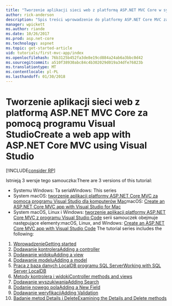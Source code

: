 ```yaml
---
title: "Tworzenie aplikacji sieci web z platformą ASP.NET MVC Core w systemie Windows"
author: rick-anderson
description: "Spis treści wprowadzenie do platformy ASP.NET Core MVC za pomocą programu Visual Studio w systemie Windows."
manager: wpickett
ms.author: riande
ms.date: 10/26/2017
ms.prod: asp.net-core
ms.technology: aspnet
ms.topic: get-started-article
uid: tutorials/first-mvc-app/index
ms.openlocfilehash: 76b3125b452fa3de8e19cd884a24ab6a3bbc0d42
ms.sourcegitcommit: a510f38930abc84c4b302029d019a34dfe76823b
ms.translationtype: MT
ms.contentlocale: pl-PL
ms.lasthandoff: 01/30/2018
---
```

# <a name="create-a-web-app-with-aspnet-core-mvc-using-visual-studio"></a><span data-ttu-id="581cb-103">Tworzenie aplikacji sieci web z platformą ASP.NET MVC Core za pomocą programu Visual Studio</span><span class="sxs-lookup"><span data-stu-id="581cb-103">Create a web app with ASP.NET Core MVC using Visual Studio</span></span>

[!INCLUDE[consider RP](../../includes/razor.md)]

<span data-ttu-id="581cb-104">Istnieją 3 wersje tego samouczka:</span><span class="sxs-lookup"><span data-stu-id="581cb-104">There are 3 versions of this tutorial:</span></span>

* <span data-ttu-id="581cb-105">Systemu Windows: Ta seria</span><span class="sxs-lookup"><span data-stu-id="581cb-105">Windows: This series</span></span>
* <span data-ttu-id="581cb-106">System macOS: [tworzenie aplikacji platformy ASP.NET Core MVC za pomocą programu Visual Studio dla komputerów Mac](xref:tutorials/first-mvc-app-mac/start-mvc)</span><span class="sxs-lookup"><span data-stu-id="581cb-106">macOS: [Create an ASP.NET Core MVC app with Visual Studio for Mac](xref:tutorials/first-mvc-app-mac/start-mvc)</span></span>
* <span data-ttu-id="581cb-107">System macOS, Linux i Windows: [tworzenie aplikacji platformy ASP.NET Core MVC z programu Visual Studio Code](xref:tutorials/first-mvc-app-xplat/start-mvc) serii samouczek obejmuje następujące elementy:</span><span class="sxs-lookup"><span data-stu-id="581cb-107">macOS, Linux, and Windows: [Create an ASP.NET Core MVC app with Visual Studio Code](xref:tutorials/first-mvc-app-xplat/start-mvc) The tutorial series includes the following:</span></span>

1. [<span data-ttu-id="581cb-108">Wprowadzenie</span><span class="sxs-lookup"><span data-stu-id="581cb-108">Getting started</span></span>](start-mvc.md)
1. [<span data-ttu-id="581cb-109">Dodawanie kontrolera</span><span class="sxs-lookup"><span data-stu-id="581cb-109">Adding a controller</span></span>](adding-controller.md)
1. [<span data-ttu-id="581cb-110">Dodawanie widoku</span><span class="sxs-lookup"><span data-stu-id="581cb-110">Adding a view</span></span>](adding-view.md)
1. [<span data-ttu-id="581cb-111">Dodawanie modelu</span><span class="sxs-lookup"><span data-stu-id="581cb-111">Adding a model</span></span>](adding-model.md)
1. [<span data-ttu-id="581cb-112">Praca z bazą danych LocalDB programu SQL Server</span><span class="sxs-lookup"><span data-stu-id="581cb-112">Working with SQL Server LocalDB</span></span>](working-with-sql.md)
1. [<span data-ttu-id="581cb-113">Metody kontrolera i widoki</span><span class="sxs-lookup"><span data-stu-id="581cb-113">Controller methods and views</span></span>](controller-methods-views.md)
1. [<span data-ttu-id="581cb-114">Dodawanie wyszukiwania</span><span class="sxs-lookup"><span data-stu-id="581cb-114">Adding Search</span></span>](search.md)
1. [<span data-ttu-id="581cb-115">Dodanie nowego pola</span><span class="sxs-lookup"><span data-stu-id="581cb-115">Adding a New Field</span></span>](new-field.md)
1. [<span data-ttu-id="581cb-116">Dodawanie weryfikacji</span><span class="sxs-lookup"><span data-stu-id="581cb-116">Adding Validation</span></span>](validation.md)
1. [<span data-ttu-id="581cb-117">Badanie metod Details i Delete</span><span class="sxs-lookup"><span data-stu-id="581cb-117">Examining the Details and Delete methods</span></span>](details.md)
